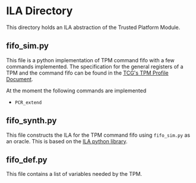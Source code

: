 # ILA Directory 

This directory holds an ILA abstraction of the Trusted Platform Module.

## fifo\_sim.py

This file is a python implementation of TPM command fifo with a few 
commands implemented. 
The specification for the general registers of a TPM and the command fifo can be
found in the 
[TCG's TPM Profile Document](https://trustedcomputinggroup.org/wp-content/uploads/PC-Client-Specific-Platform-TPM-Profile-for-TPM-2-0-v43-150126.pdf). 

At the moment the following commands are implemented
* `PCR_extend`

## fifo\_synth.py

This file constructs the ILA for the TPM command fifo using `fifo_sim.py` as an
oracle. This is based on the [ILA python library](https://github.com/Bo-Yuan-Huang/ILA).

## fifo\_def.py

This file contains a list of variables needed by the TPM.
